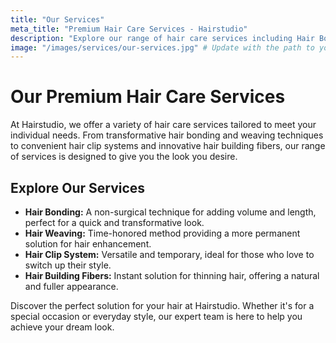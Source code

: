 ```yaml
---
title: "Our Services"
meta_title: "Premium Hair Care Services - Hairstudio"
description: "Explore our range of hair care services including Hair Bonding, Hair Weaving, Hair Clip Systems, and more. Transform your look with Hairstudio."
image: "/images/services/our-services.jpg" # Update with the path to your image
---
```


# Our Premium Hair Care Services

At Hairstudio, we offer a variety of hair care services tailored to meet your individual needs. From transformative hair bonding and weaving techniques to convenient hair clip systems and innovative hair building fibers, our range of services is designed to give you the look you desire.

## Explore Our Services

- **Hair Bonding:** A non-surgical technique for adding volume and length, perfect for a quick and transformative look.
- **Hair Weaving:** Time-honored method providing a more permanent solution for hair enhancement.
- **Hair Clip System:** Versatile and temporary, ideal for those who love to switch up their style.
- **Hair Building Fibers:** Instant solution for thinning hair, offering a natural and fuller appearance.

Discover the perfect solution for your hair at Hairstudio. Whether it's for a special occasion or everyday style, our expert team is here to help you achieve your dream look.
